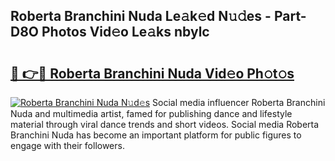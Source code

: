 ## Roberta Branchini Nuda Le𝚊k𝚎d N𝚞𝚍es - Part-D8O Photos Vid𝚎o Le𝚊ks nbylc

# <h2><a href="http://fbduur7.evod.top/?m=Roberta+Branchini+Nuda">🔗 👉🔴 Roberta Branchini Nuda Vid𝚎o Ph𝚘t𝚘s</a></h2>

[![Roberta Branchini Nuda N𝚞d𝚎s](https://i.imgur.com/8V9OHl7.gif)](http://fbduur7.evod.top/?m=Roberta+Branchini+Nuda)
Social media influencer Roberta Branchini Nuda and multimedia artist, famed for publishing dance and lifestyle material through viral dance trends and short videos. Social media Roberta Branchini Nuda has become an important platform for public figures to engage with their followers. 

